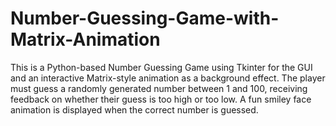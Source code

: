 # Number-Guessing-Game-with-Matrix-Animation
This is a Python-based Number Guessing Game using Tkinter for the GUI and an interactive Matrix-style animation as a background effect. The player must guess a randomly generated number between 1 and 100, receiving feedback on whether their guess is too high or too low. A fun smiley face animation is displayed when the correct number is guessed.
